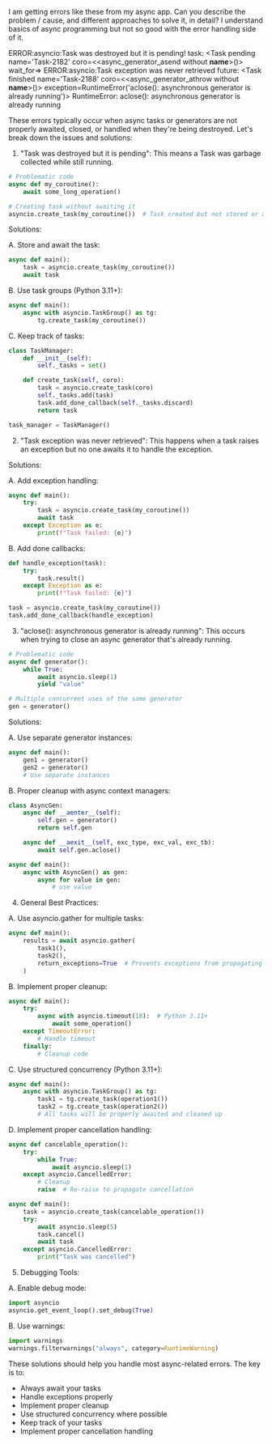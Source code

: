 I am getting errors like these from my async app. Can you describe the problem / cause, and different approaches to solve it, in detail? I understand basics of async programming but not so good with the error handling side of it.

ERROR:asyncio:Task was destroyed but it is pending!
task: <Task pending name='Task-2182' coro=<<async_generator_asend without __name__>()> wait_for=<Future pending cb=[Task.task_wakeup()]>>
ERROR:asyncio:Task exception was never retrieved
future: <Task finished name='Task-2188' coro=<<async_generator_athrow without __name__>()> exception=RuntimeError('aclose(): asynchronous generator is already running')>
RuntimeError: aclose(): asynchronous generator is already running

These errors typically occur when async tasks or generators are not properly awaited, closed, or handled when they're being destroyed. Let's break down the issues and solutions:

1. "Task was destroyed but it is pending":
This means a Task was garbage collected while still running.

```python
# Problematic code
async def my_coroutine():
    await some_long_operation()

# Creating task without awaiting it
asyncio.create_task(my_coroutine())  # Task created but not stored or awaited
```

Solutions:

A. Store and await the task:
```python
async def main():
    task = asyncio.create_task(my_coroutine())
    await task
```

B. Use task groups (Python 3.11+):
```python
async def main():
    async with asyncio.TaskGroup() as tg:
        tg.create_task(my_coroutine())
```

C. Keep track of tasks:
```python
class TaskManager:
    def __init__(self):
        self._tasks = set()

    def create_task(self, coro):
        task = asyncio.create_task(coro)
        self._tasks.add(task)
        task.add_done_callback(self._tasks.discard)
        return task

task_manager = TaskManager()
```

2. "Task exception was never retrieved":
This happens when a task raises an exception but no one awaits it to handle the exception.

Solutions:

A. Add exception handling:
```python
async def main():
    try:
        task = asyncio.create_task(my_coroutine())
        await task
    except Exception as e:
        print(f"Task failed: {e}")
```

B. Add done callbacks:
```python
def handle_exception(task):
    try:
        task.result()
    except Exception as e:
        print(f"Task failed: {e}")

task = asyncio.create_task(my_coroutine())
task.add_done_callback(handle_exception)
```

3. "aclose(): asynchronous generator is already running":
This occurs when trying to close an async generator that's already running.

```python
# Problematic code
async def generator():
    while True:
        await asyncio.sleep(1)
        yield "value"

# Multiple concurrent uses of the same generator
gen = generator()
```

Solutions:

A. Use separate generator instances:
```python
async def main():
    gen1 = generator()
    gen2 = generator()
    # Use separate instances
```

B. Proper cleanup with async context managers:
```python
class AsyncGen:
    async def __aenter__(self):
        self.gen = generator()
        return self.gen

    async def __aexit__(self, exc_type, exc_val, exc_tb):
        await self.gen.aclose()

async def main():
    async with AsyncGen() as gen:
        async for value in gen:
            # use value
```

4. General Best Practices:

A. Use asyncio.gather for multiple tasks:
```python
async def main():
    results = await asyncio.gather(
        task1(), 
        task2(),
        return_exceptions=True  # Prevents exceptions from propagating
    )
```

B. Implement proper cleanup:
```python
async def main():
    try:
        async with asyncio.timeout(10):  # Python 3.11+
            await some_operation()
    except TimeoutError:
        # Handle timeout
    finally:
        # Cleanup code
```

C. Use structured concurrency (Python 3.11+):
```python
async def main():
    async with asyncio.TaskGroup() as tg:
        task1 = tg.create_task(operation1())
        task2 = tg.create_task(operation2())
        # All tasks will be properly awaited and cleaned up
```

D. Implement proper cancellation handling:
```python
async def cancelable_operation():
    try:
        while True:
            await asyncio.sleep(1)
    except asyncio.CancelledError:
        # Cleanup
        raise  # Re-raise to propagate cancellation

async def main():
    task = asyncio.create_task(cancelable_operation())
    try:
        await asyncio.sleep(5)
        task.cancel()
        await task
    except asyncio.CancelledError:
        print("Task was cancelled")
```

5. Debugging Tools:

A. Enable debug mode:
```python
import asyncio
asyncio.get_event_loop().set_debug(True)
```

B. Use warnings:
```python
import warnings
warnings.filterwarnings("always", category=RuntimeWarning)
```

These solutions should help you handle most async-related errors. The key is to:
- Always await your tasks
- Handle exceptions properly
- Implement proper cleanup
- Use structured concurrency where possible
- Keep track of your tasks
- Implement proper cancellation handling

